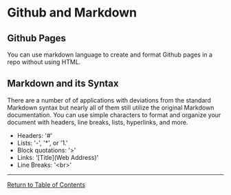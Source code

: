 # Github and Markdown
## Github Pages

You can use markdown language to create and format Github pages in a repo without using HTML.

## Markdown and its Syntax

There are a number of of applications with deviations from the standard Markdown syntax but nearly all of them still utilize the original Markdown documentation.  You can use simple characters to format and organize your document with headers, line breaks, lists, hyperlinks, and more.

- Headers: '#'
- Lists: '-', '*', or '1.'
- Block quotations: '>'
- Links: '\[Title]\(Web Address)'
- Line Breaks: '\<br>\'

***
[Return to Table of Contents](https://hayden-cleaver.github.io/Reading-Notes/README)